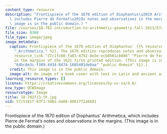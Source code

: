 ```yaml
---
content_type: resource
description: "Frontispiece of the 1670 edition of Diophantus\u2019 Arithmetica, which\
  \ includes Pierre de Fermat\u2019s notes and observations in the margins. (This\
  \ image is in the public domain.) "
file: /courses/18-782-introduction-to-arithmetic-geometry-fall-2013/57c5181f83f1508ada6848617f2a6b01_18-782f13-th.jpg
file_size: 8368
file_type: image/jpeg
image_metadata:
  caption: Frontispiece of the 1670 edition of Diophantus' {{% resource_link "979e5096-0e05-44f6-818b-4e6d356c53fa"
    "_Arithmetica_" %}}. The 1670 edition reproduces notes and observations that {{%
    resource_link "37c1fc08-fa03-4792-8e3e-ecb8501c840d" "Pierre de Fermat" %}} wrote
    in the margins of the 1621 first printed edition. (This image is in the {{% resource_link
    "64bc8e3c-f389-4434-8474-1665401de0aa" "public domain" %}}.)
  credit: This image is in the public domain.
  image-alt: An image of a book cover with text in Latin and ancient artwork.
learning_resource_types: []
license: https://creativecommons.org/licenses/by-nc-sa/4.0/
ocw_type: OCWImage
resourcetype: Image
title: 18-782f13-th.jpg
uid: 57c5181f-83f1-508a-da68-48617f2a6b01
---
```

Frontispiece of the 1670 edition of Diophantus’ Arithmetica, which includes Pierre de Fermat’s notes and observations in the margins. (This image is in the public domain.) 